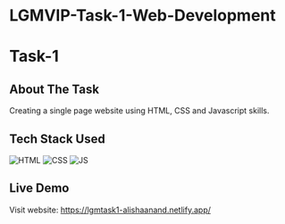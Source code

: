 # LGMVIP-Task-1-Web-Development

# Task-1 

## About The Task
Creating a single page website using HTML, CSS and Javascript skills.

## Tech Stack Used

![HTML](https://img.shields.io/badge/html5%20-%23E34F26.svg?&style=for-the-badge&logo=html5&logoColor=white)
![CSS](https://img.shields.io/badge/css3%20-%231572B6.svg?&style=for-the-badge&logo=css3&logoColor=white)
![JS](https://img.shields.io/badge/javascript%20-%23323330.svg?&style=for-the-badge&logo=javascript&logoColor=%23F7DF1E)

## Live Demo

Visit website:
https://lgmtask1-alishaanand.netlify.app/
